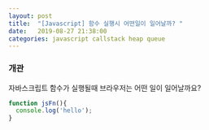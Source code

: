 ```yaml
---
layout: post
title:  "[Javascript] 함수 실행시 어떤일이 일어날까? "
date:   2019-08-27 21:38:00
categories: javascript callstack heap queue 
---
```


### 개관
자바스크립트 함수가 실행될때 브라우저는 어떤 일이 일어날까요? 

```js
function jsFn(){
  console.log('hello');
}
```

